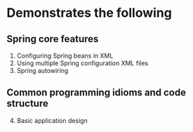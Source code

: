 # Demonstrates the following  
## Spring core features
1. Configuring Spring beans in XML
2. Using multiple Spring configuration XML files
3. Spring autowiring

## Common programming idioms and code structure
4. Basic application design
